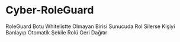 # Cyber-RoleGuard

RoleGuard Botu Whitelistte Olmayan Birisi Sunucuda Rol Silerse Kişiyi Banlayıp Otomatik Şekile Rolü Geri Dağıtır
